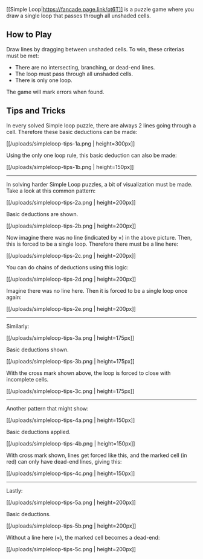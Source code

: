 [[Simple Loop|https://fancade.page.link/ot6T]] is a puzzle game where you draw a single loop that passes through all unshaded cells.

## How to Play

Draw lines by dragging between unshaded cells. To win, these criterias must be met:

- There are no intersecting, branching, or dead-end lines.
- The loop must pass through all unshaded cells.
- There is only one loop.

The game will mark errors when found.

## Tips and Tricks

In every solved Simple loop puzzle, there are always 2 lines going through a cell. Therefore these basic deductions can be made:

[[/uploads/simpleloop-tips-1a.png | height=300px]]

Using the only one loop rule, this basic deduction can also be made:

[[/uploads/simpleloop-tips-1b.png | height=150px]]

--------------

In solving harder Simple Loop puzzles, a bit of visualization must be made. Take a look at this common pattern:

[[/uploads/simpleloop-tips-2a.png | height=200px]]

Basic deductions are shown.

[[/uploads/simpleloop-tips-2b.png | height=200px]]

Now imagine there was no line (indicated by ×) in the above picture. Then, this is forced to be a single loop. Therefore there must be a line here:

[[/uploads/simpleloop-tips-2c.png | height=200px]]

You can do chains of deductions using this logic:

[[/uploads/simpleloop-tips-2d.png | height=200px]]

Imagine there was no line here. Then it is forced to be a single loop once again:

[[/uploads/simpleloop-tips-2e.png | height=200px]]

--------------

Similarly:

[[/uploads/simpleloop-tips-3a.png | height=175px]]

Basic deductions shown.

[[/uploads/simpleloop-tips-3b.png | height=175px]]

With the cross mark shown above, the loop is forced to close with incomplete cells.

[[/uploads/simpleloop-tips-3c.png | height=175px]]

--------------

Another pattern that might show:

[[/uploads/simpleloop-tips-4a.png | height=150px]]

Basic deductions applied.

[[/uploads/simpleloop-tips-4b.png | height=150px]]

With cross mark shown, lines get forced like this, and the marked cell (in red) can only have dead-end lines, giving this:

[[/uploads/simpleloop-tips-4c.png | height=150px]]

--------------

Lastly:

[[/uploads/simpleloop-tips-5a.png | height=200px]]

Basic deductions.

[[/uploads/simpleloop-tips-5b.png | height=200px]]

Without a line here (×), the marked cell becomes a dead-end:

[[/uploads/simpleloop-tips-5c.png | height=200px]]

